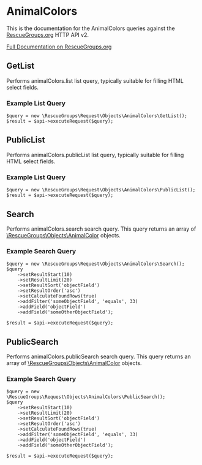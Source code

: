 # AnimalColors

This is the documentation for the AnimalColors queries against the [RescueGroups.org](https://www.rescuegroups.org/) HTTP API v2.

[Full Documentation on RescueGroups.org](https://userguide.rescuegroups.org/display/APIDG/Object+definitions#Objectdefinitions-animalColors)

## GetList


Performs animalColors.list list query, typically suitable for filling HTML select fields.

### Example List Query

    $query = new \RescueGroups\Request\Objects\AnimalColors\GetList();
    $result = $api->executeRequest($query);





## PublicList


Performs animalColors.publicList list query, typically suitable for filling HTML select fields.

### Example List Query

    $query = new \RescueGroups\Request\Objects\AnimalColors\PublicList();
    $result = $api->executeRequest($query);





## Search

Performs animalColors.search search query. This query returns an array of [\RescueGroups\Objects\AnimalColor](../../src/Objects/AnimalColor.php) objects.

### Example Search Query

    $query = new \RescueGroups\Request\Objects\AnimalColors\Search();
    $query
        ->setResultStart(10)
        ->setResultLimit(20)
        ->setResultSort('objectField')
        ->setResultOrder('asc')
        ->setCalculateFoundRows(true)
        ->addFilter('someObjectField', 'equals', 33)
        ->addField('objectField')
        ->addField('someOtherObjectField');

    $result = $api->executeRequest($query);






## PublicSearch

Performs animalColors.publicSearch search query. This query returns an array of [\RescueGroups\Objects\AnimalColor](../../src/Objects/AnimalColor.php) objects.

### Example Search Query

    $query = new \RescueGroups\Request\Objects\AnimalColors\PublicSearch();
    $query
        ->setResultStart(10)
        ->setResultLimit(20)
        ->setResultSort('objectField')
        ->setResultOrder('asc')
        ->setCalculateFoundRows(true)
        ->addFilter('someObjectField', 'equals', 33)
        ->addField('objectField')
        ->addField('someOtherObjectField');

    $result = $api->executeRequest($query);






